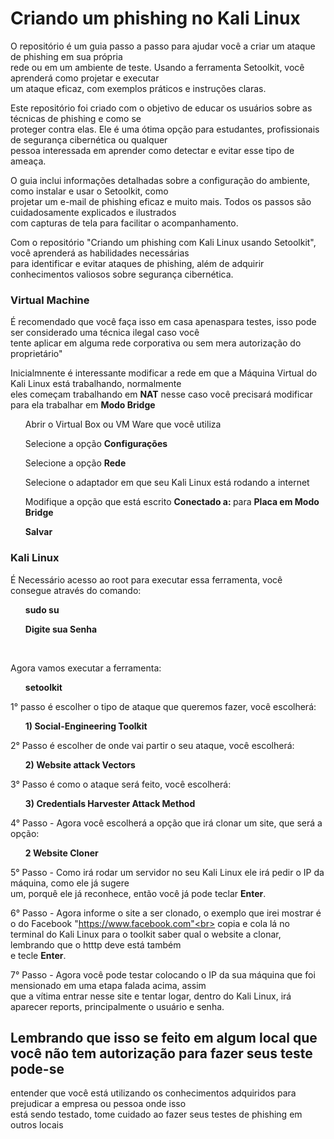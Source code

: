 # Criando um phishing no Kali Linux

O repositório é um guia passo a passo para ajudar você a criar um ataque de phishing em sua própria<br>
rede ou em um ambiente de teste. Usando a ferramenta Setoolkit, você aprenderá como projetar e executar<br>
um ataque eficaz, com exemplos práticos e instruções claras.<br>

Este repositório foi criado com o objetivo de educar os usuários sobre as técnicas de phishing e como se<br>
proteger contra elas. Ele é uma ótima opção para estudantes, profissionais de segurança cibernética ou qualquer<br>
pessoa interessada em aprender como detectar e evitar esse tipo de ameaça.<br>

O guia inclui informações detalhadas sobre a configuração do ambiente, como instalar e usar o Setoolkit, como<br>
projetar um e-mail de phishing eficaz e muito mais. Todos os passos são cuidadosamente explicados e ilustrados<br>
com capturas de tela para facilitar o acompanhamento.<br>

Com o repositório "Criando um phishing com Kali Linux usando Setoolkit", você aprenderá as habilidades necessárias<br>
para identificar e evitar ataques de phishing, além de adquirir conhecimentos valiosos sobre segurança cibernética.<br>

### Virtual Machine
É recomendado que você faça isso em casa apenaspara testes, isso pode ser considerado uma técnica ilegal caso você<br>
tente aplicar em alguma rede corporativa ou sem mera autorização do proprietário"<br>

Inicialmnente é interessante modificar a rede em que a Máquina Virtual do Kali Linux está trabalhando, normalmente<br>
eles começam trabalhando em <b>NAT</b> nesse caso você precisará modificar para ela trabalhar em <b>Modo Bridge</b><br>

<ul>Abrir o Virtual Box ou VM Ware que você utiliza</ul>
<ul>Selecione a opção <b>Configurações</b></ul>
<ul>Selecione a opção <b>Rede</b></ul>
<ul>Selecione o adaptador em que seu Kali Linux está rodando a internet</ul>
<ul>Modifique a opção que está escrito <b>Conectado a: </b> para <b>Placa em Modo Bridge</b></ul>
<ul> <b> Salvar </b> </ul>


### Kali Linux
É Necessário acesso ao root para executar essa ferramenta, você consegue através do comando:
<ul><b>sudo su</b></ul>
<ul><b>Digite sua Senha</b></ul><br>

Agora vamos executar a ferramenta:
<ul><b>setoolkit</b></ul>

1° passo é escolher o tipo de ataque que queremos fazer, você escolherá:
<ul><b>1) Social-Engineering Toolkit</b></ul>

2° Passo é escolher de onde vai partir o seu ataque, você escolherá:
<ul><b>2) Website attack Vectors</b></ul>

3° Passo é como o ataque será feito, você escolherá:
<ul><b>3) Credentials Harvester Attack Method</b></ul>

4° Passo - Agora você escolherá a opção que irá clonar um site, que será a opção:
<ul><b> 2 Website Cloner</b></ul>

5° Passo - Como irá rodar um servidor no seu Kali Linux ele irá pedir o IP da máquina, como ele já sugere<br>
um, porquê ele já reconhece, então você já pode teclar <b>Enter</b>.

6° Passo - Agora informe o site a ser clonado, o exemplo que irei mostrar é o do Facebook "https://www.facebook.com"<br>
copia e cola lá no terminal do Kali Linux para o toolkit saber qual o website a clonar, lembrando que o htttp deve está também<br>
e tecle <b>Enter</b>.

7° Passo - Agora você pode testar colocando o IP da sua máquina que foi mensionado em uma etapa falada acima, assim <br>
que a vítima entrar nesse site e tentar logar, dentro do Kali Linux, irá aparecer reports, principalmente o usuário e senha.


## Lembrando que isso se feito em algum local que você não tem autorização para fazer seus teste pode-se<br>
entender que você está utilizando os conhecimentos adquiridos para prejudicar a empresa ou pessoa onde isso <br>
está sendo testado, tome cuidado ao fazer seus testes de phishing em outros locais
